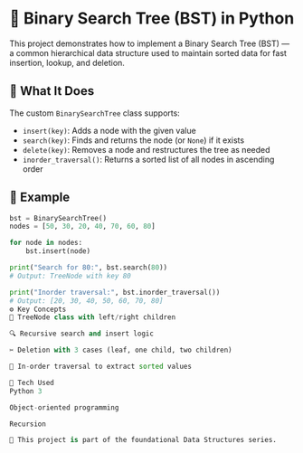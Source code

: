 # 🌳 Binary Search Tree (BST) in Python

This project demonstrates how to implement a Binary Search Tree (BST) — a common hierarchical data structure used to maintain sorted data for fast insertion, lookup, and deletion.

## 🧠 What It Does

The custom `BinarySearchTree` class supports:
- `insert(key)`: Adds a node with the given value
- `search(key)`: Finds and returns the node (or `None`) if it exists
- `delete(key)`: Removes a node and restructures the tree as needed
- `inorder_traversal()`: Returns a sorted list of all nodes in ascending order

## 📌 Example

```python
bst = BinarySearchTree()
nodes = [50, 30, 20, 40, 70, 60, 80]

for node in nodes:
    bst.insert(node)

print("Search for 80:", bst.search(80))
# Output: TreeNode with key 80

print("Inorder traversal:", bst.inorder_traversal())
# Output: [20, 30, 40, 50, 60, 70, 80]
⚙️ Key Concepts
🌿 TreeNode class with left/right children

🔍 Recursive search and insert logic

✂️ Deletion with 3 cases (leaf, one child, two children)

🧭 In-order traversal to extract sorted values

🔧 Tech Used
Python 3

Object-oriented programming

Recursion

🎯 This project is part of the foundational Data Structures series.
